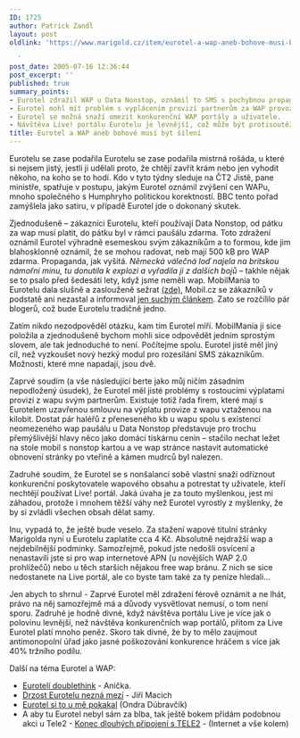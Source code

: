 ```yaml
---
ID: 1725
author: Patrick Zandl
layout: post
oldlink: 'https://www.marigold.cz/item/eurotel-a-wap-aneb-bohove-musi-byt-sileni

  '
post_date: 2005-07-16 12:36:44
post_excerpt: ''
published: true
summary_points:
- Eurotel zdražil WAP u Data Nonstop, oznámil to SMS s pochybnou propagandou.
- Eurotel mohl mít problém s vyplácením provizí partnerům za WAP provoz.
- Eurotel se možná snaží omezit konkurenční WAP portály a uživatele.
- Návštěva Live! portálu Eurotelu je levnější, což může být protisoutěžní.
title: Eurotel a WAP aneb bohové musí být šílení
---
```


<p>Eurotelu se zase podařila Eurotelu se zase podařila mistrná rošáda, u které si nejsem jistý, jestli ji udělali proto, že chtějí zavřít krám nebo jen vyhodit někoho, na koho se to hodí. Kdo v tyto týdny sleduje na ČT2 Jistě, pane ministře, spatřuje v postupu, jakým Eurotel oznámil zvýšení cen WAPu, mnoho společného s Humphryho politickou korektností. BBC tento pořad zamýšlela jako satiru, v případě Eurotel jde o dokonaný skutek. </p>

<p>Zjednodušeně – zákazníci Eurotelu, kteří používají Data Nonstop, od pátku za wap musí platit, do pátku byl v rámci paušálu zdarma. Toto zdražení oznámil Eurotel výhradně esemeskou svým zákazníkům  a to formou, kde jim blahosklonně oznámil, že se mohou radovat, neb mají 500 kB pro WAP zdarma. Propaganda, jak vyšitá.<em> Německá válečná loď najela na britskou námořní minu, tu donutila k explozi a vyřadila ji z dalších bojů</em> – takhle nějak se to psalo před šedesáti lety, když jsme neměli wap. MobilMania to Eurotelu dala slušně a zaslouženě sežrat <a href="http://www.mobilmania.cz/Operatori/AR.asp?ARI=110495">(zde)</a>, Mobil.cz se zákazníků v podstatě ani nezastal a informoval <a href="http://mobil.idnes.cz/mob_operatori.asp?r=mob_operatori&amp;c=A050714_152701_mob_operatori_msj">jen suchým článkem</a>. Zato se rozčílilo pár blogerů, což bude Eurotelu tradičně jedno. </p>

<p>Zatím nikdo nezodpověděl otázku, kam tím Eurotel míří. MobilMania ji sice položila a zjednodušeně bychom mohli sice odpovědět jedním sprostým slovem, ale tak jednoduché to není. Počítejme spolu. Eurotel jistě měl jiný cíl, než vyzkoušet nový hezký modul pro rozesílání SMS zákazníkům. Možnosti, které mne napadají, jsou dvě.</p>

<p>Zaprvé soudím (a vše následující berte jako můj ničím zásadním nepodložený úsudek), že Eurotel měl jisté problémy s rostoucími výplatami provizí z wapu svým partnerům. Existuje totiž řada firem, které mají s Eurotelem uzavřenou smlouvu na výplatu provize z wapu vztaženou na kilobit. Dostat pár haléřů z přeneseného kb u wapu spolu s existencí neomezeného wap paušálu u Data Nonstop představuje pro trochu přemýšlivější hlavy něco jako domácí tiskárnu cenin – stačilo nechat ležet na stole mobil s nonstop kartou a ve wap stránce nastavit automatické obnovení stránky po vteřině a kámen mudrců byl nalezen.</p>

<p>Zadruhé soudím, že Eurotel se s nonšalancí sobě vlastní snaží odříznout konkurenční poskytovatele wapového obsahu a potrestat ty uživatele, kteří nechtějí používat Live! portál. Jaká úvaha je za touto myšlenkou, jest mi záhadou, protože i mnohem těžší váhy než Eurotel vyrostly z myšlenky, že by si zvládli všechen obsah dělat samy. </p>

<p>Inu, vypadá to, že ještě bude veselo. Za stažení wapové titulní stránky Marigolda nyní u Eurotelu zaplatíte cca 4 Kč. Absolutně nejdražší wap a nejdebilnější podmínky. Samozřejmě, pokud jste nedošli osvícení a nenastavili jste si pro wap internetové APN (u novějších WAP 2.0 prohlížečů) nebo u těch starších nějakou free wap bránu. Z nich se sice nedostanete na Live portál, ale co byste tam také za ty peníze hledali… </p>

<p>Jen abych to shrnul - Zaprvé Eurotel měl zdražení férově oznámit a ne lhát, právo na něj samozřejmě má a důvody vysvětlovat nemusí, o tom není sporu. Zadruhé je hodně divné, když návštěva portálu Live je více jak o polovinu levnější, než návštěva konkurenčních wap portálů, přitom za Live Eurotel platí mnoho peněz. Skoro tak divné, že by to mělo zaujmout antimonopolní úřad jako jasné poškozování konkurence hráčem s více jak 40% tržního podílu.</p>

<p>Další na téma Eurotel a WAP:</p>

<ul>
<li><a href="http://weblog.anicka.net/?act=read&amp;id=145">Eurotelí doublethink</a> - Anička.
</li>
<li><a href="http://blog.macich.net/1121324917-drzost-eurotelu-nezna-mezi.html">Drzost Eurotelu nezná mezí</a> - Jiří Macich
</li>
<li><a href="http://blog.dubr.net/clanek/eurotel-si-to-u-me-pokakal.htm">Eurotel si to u mě pokakal</a> (Ondra Dúbravčík)
</li>
<li>A aby tu Eurotel nebyl sám za blba, tak ještě bokem přidám podobnou akci u Tele2 - <a href="http://suplik.petnik.cz/konec-dlouhych-pripojeni-s-tele2-qxxq392.html">Konec dlouhých připojení s TELE2</a> - (Internet a vše kolem)</li>
</ul>